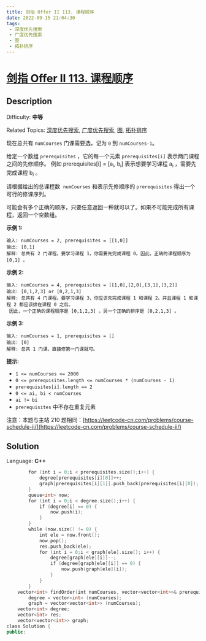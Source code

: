 ```yaml
---
title: 剑指 Offer II 113. 课程顺序
date: 2022-09-15 21:04:30
tags:
 - 深度优先搜索
 - 广度优先搜索
 - 图
 - 拓扑排序
---
```


# [剑指 Offer II 113\. 课程顺序](https://leetcode.cn/problems/QA2IGt/)

## Description

Difficulty: **中等**  

Related Topics: [深度优先搜索](https://leetcode.cn/tag/depth-first-search/), [广度优先搜索](https://leetcode.cn/tag/breadth-first-search/), [图](https://leetcode.cn/tag/graph/), [拓扑排序](https://leetcode.cn/tag/topological-sort/)


现在总共有 `numCourses` 门课需要选，记为 `0` 到 `numCourses-1`。

给定一个数组 `prerequisites` ，它的每一个元素 `prerequisites[i]` 表示两门课程之间的先修顺序。 例如 prerequisites[i] = [a<sub>i</sub>, b<sub>i</sub>] 表示想要学习课程 a<sub>i</sub> ，需要先完成课程 b<sub>i</sub> 。

请根据给出的总课程数  `numCourses` 和表示先修顺序的 `prerequisites` 得出一个可行的修课序列。

可能会有多个正确的顺序，只要任意返回一种就可以了。如果不可能完成所有课程，返回一个空数组。

**示例 1:**

```
输入: numCourses = 2, prerequisites = [[1,0]] 
输出: [0,1]
解释: 总共有 2 门课程。要学习课程 1，你需要先完成课程 0。因此，正确的课程顺序为 [0,1] 。
```

**示例 2:**

```
输入: numCourses = 4, prerequisites = [[1,0],[2,0],[3,1],[3,2]]
输出: [0,1,2,3] or [0,2,1,3]
解释: 总共有 4 门课程。要学习课程 3，你应该先完成课程 1 和课程 2。并且课程 1 和课程 2 都应该排在课程 0 之后。
 因此，一个正确的课程顺序是 [0,1,2,3] 。另一个正确的排序是 [0,2,1,3] 。
```

**示例 3:**

```
输入: numCourses = 1, prerequisites = [] 
输出: [0]
解释: 总共 1 门课，直接修第一门课就可。
```

**提示:**

*   `1 <= numCourses <= 2000`
*   `0 <= prerequisites.length <= numCourses * (numCourses - 1)`
*   `prerequisites[i].length == 2`
*   `0 <= ai, bi < numCourses`
*   `ai != bi`
*   `prerequisites` 中不存在重复元素

注意：本题与主站 210 题相同：[https://leetcode-cn.com/problems/course-schedule-ii/](https://leetcode-cn.com/problems/course-schedule-ii/)


## Solution

Language: **C++**

```c++
        for (int i = 0;i < prerequisites.size();i++) {
            degree[prerequisites[i][0]]++;
            graph[prerequisites[i][1]].push_back(prerequisites[i][0]);
        }
        queue<int> now;
        for (int i = 0;i < degree.size();i++) {
            if (degree[i] == 0) {
                now.push(i);
            }
        }
        while (now.size() != 0) {
            int ele = now.front();
            now.pop();
            res.push_back(ele);
            for (int i = 0;i < graph[ele].size(); i++) {
                degree[graph[ele][i]]--;
                if (degree[graph[ele][i]] == 0) {
                    now.push(graph[ele][i]);
                }
            }
        }
    vector<int> findOrder(int numCourses, vector<vector<int>>& prerequisites) {
        degree = vector<int> (numCourses);
        graph = vector<vector<int>> (numCourses);
    vector<int> degree;
    vector<int> res;
    vector<vector<int>> graph;
class Solution {
public:
```